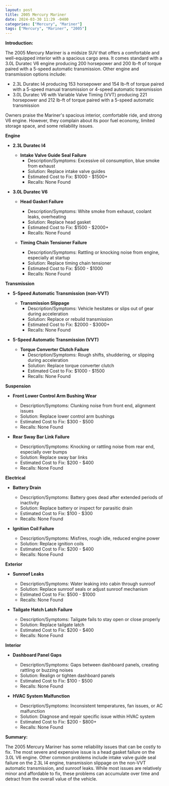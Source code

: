 ```yaml
---
layout: post
title: 2005 Mercury Mariner
date: 2024-03-30 11:29 -0400
categories: ["Mercury", "Mariner"]
tags: ["Mercury", "Mariner", "2005"]
---
```

**Introduction:**

The 2005 Mercury Mariner is a midsize SUV that offers a comfortable and well-equipped interior with a spacious cargo area. It comes standard with a 3.0L Duratec V6 engine producing 200 horsepower and 200 lb-ft of torque paired with a 5-speed automatic transmission. Other engine and transmission options include:

* 2.3L Duratec I4 producing 153 horsepower and 154 lb-ft of torque paired with a 5-speed manual transmission or 4-speed automatic transmission
* 3.0L Duratec V6 with Variable Valve Timing (VVT) producing 221 horsepower and 212 lb-ft of torque paired with a 5-speed automatic transmission

Owners praise the Mariner's spacious interior, comfortable ride, and strong V6 engine. However, they complain about its poor fuel economy, limited storage space, and some reliability issues.

**Engine**

* **2.3L Duratec I4**

    * **Intake Valve Guide Seal Failure**
        * Description/Symptoms: Excessive oil consumption, blue smoke from exhaust
        * Solution: Replace intake valve guides
        * Estimated Cost to Fix: $1000 - $1500+
        * Recalls: None Found

* **3.0L Duratec V6**

    * **Head Gasket Failure**
        * Description/Symptoms: White smoke from exhaust, coolant leaks, overheating
        * Solution: Replace head gasket
        * Estimated Cost to Fix: $1500 - $2000+
        * Recalls: None Found

    * **Timing Chain Tensioner Failure**
        * Description/Symptoms: Rattling or knocking noise from engine, especially at startup
        * Solution: Replace timing chain tensioner
        * Estimated Cost to Fix: $500 - $1000
        * Recalls: None Found

**Transmission**

* **5-Speed Automatic Transmission (non-VVT)**

    * **Transmission Slippage**
        * Description/Symptoms: Vehicle hesitates or slips out of gear during acceleration
        * Solution: Replace or rebuild transmission
        * Estimated Cost to Fix: $2000 - $3000+
        * Recalls: None Found

* **5-Speed Automatic Transmission (VVT)**

    * **Torque Converter Clutch Failure**
        * Description/Symptoms: Rough shifts, shuddering, or slipping during acceleration
        * Solution: Replace torque converter clutch
        * Estimated Cost to Fix: $1000 - $1500
        * Recalls: None Found

**Suspension**

* **Front Lower Control Arm Bushing Wear**
    * Description/Symptoms: Clunking noise from front end, alignment issues
    * Solution: Replace lower control arm bushings
    * Estimated Cost to Fix: $300 - $500
    * Recalls: None Found

* **Rear Sway Bar Link Failure**
    * Description/Symptoms: Knocking or rattling noise from rear end, especially over bumps
    * Solution: Replace sway bar links
    * Estimated Cost to Fix: $200 - $400
    * Recalls: None Found

**Electrical**

* **Battery Drain**
    * Description/Symptoms: Battery goes dead after extended periods of inactivity
    * Solution: Replace battery or inspect for parasitic drain
    * Estimated Cost to Fix: $100 - $300
    * Recalls: None Found

* **Ignition Coil Failure**
    * Description/Symptoms: Misfires, rough idle, reduced engine power
    * Solution: Replace ignition coils
    * Estimated Cost to Fix: $200 - $400
    * Recalls: None Found

**Exterior**

* **Sunroof Leaks**
    * Description/Symptoms: Water leaking into cabin through sunroof
    * Solution: Replace sunroof seals or adjust sunroof mechanism
    * Estimated Cost to Fix: $500 - $1000
    * Recalls: None Found

* **Tailgate Hatch Latch Failure**
    * Description/Symptoms: Tailgate fails to stay open or close properly
    * Solution: Replace tailgate latch
    * Estimated Cost to Fix: $200 - $400
    * Recalls: None Found

**Interior**

* **Dashboard Panel Gaps**
    * Description/Symptoms: Gaps between dashboard panels, creating rattling or buzzing noises
    * Solution: Realign or tighten dashboard panels
    * Estimated Cost to Fix: $100 - $500
    * Recalls: None Found

* **HVAC System Malfunction**
    * Description/Symptoms: Inconsistent temperatures, fan issues, or AC malfunction
    * Solution: Diagnose and repair specific issue within HVAC system
    * Estimated Cost to Fix: $200 - $800+
    * Recalls: None Found

**Summary:**

The 2005 Mercury Mariner has some reliability issues that can be costly to fix. The most severe and expensive issue is a head gasket failure on the 3.0L V6 engine. Other common problems include intake valve guide seal failure on the 2.3L I4 engine, transmission slippage on the non-VVT automatic transmission, and sunroof leaks. While most issues are relatively minor and affordable to fix, these problems can accumulate over time and detract from the overall value of the vehicle.
